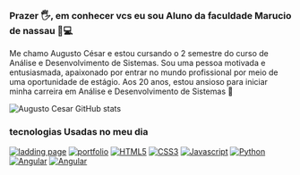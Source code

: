 ### Prazer 🖐️, em conhecer vcs eu sou Aluno da faculdade Marucio de nassau 🏫💻
Me chamo Augusto César e estou cursando o 2 semestre do curso de Análise e
Desenvolvimento de Sistemas. Sou uma pessoa motivada e entusiasmada, apaixonado por
entrar no mundo profissional por meio de uma oportunidade de estágio. Aos 20 anos, estou
ansioso para iniciar minha carreira em Análise e Desenvolvimento de Sistemas 👾

![ Augusto Cesar  GitHub stats](https://github-readme-stats.vercel.app/api?username=Augustocesar188&show_icons=true&theme=transparent)

### tecnologias Usadas no meu dia
[![ladding page](https://img.shields.io/badge/Figma-F24E1E?style=for-the-badge&logo=figma&logoColor=white)](https://https://www.figma.com/file/LRdXSpUSZry5BJdw56jwyi/Box-237?type=design&node-id=0-1&mode=design&t=O540eDuzfbWIZwvg-0)
[![portfolio](https://img.shields.io/badge/Behance-0054F7?style=for-the-badge&logo=behance&logoColor=white)](https://https://www.figma.com/file/LRdXSpUSZry5BJdw56jwyi/Box-237?type=design&node-id=0-1&mode=design&t=O540eDuzfbWIZwvg-0)
[![HTML5](https://img.shields.io/badge/HTML5-E34F26?style=for-the-badge&logo=html5&logoColor=white)]()
[![CSS3](https://img.shields.io/badge/CSS3-1572B6?style=for-the-badge&logo=css3&logoColor=white)]()
[![Javascript](https://img.shields.io/badge/JavaScript-F7DF1E?style=for-the-badge&logo=javascript&logoColor=black)]()
[![Python](https://img.shields.io/badge/Python-14354C?style=for-the-badge&logo=python&logoColor=white)]()
[![Angular](https://img.shields.io/badge/Angular-DD0031?style=for-the-badge&logo=angular&logoColor=white)]()
[![Angular](https://img.shields.io/badge/GIT-E44C30?style=for-the-badge&logo=git&logoColor=white)]()

